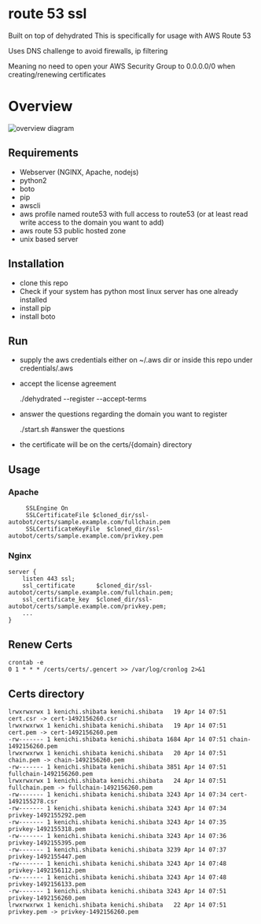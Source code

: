 # route 53 ssl 
Built on top of dehydrated 
This is specifically for usage with AWS Route 53

Uses DNS challenge to avoid firewalls, ip filtering 

Meaning no need to open your AWS Security Group to 0.0.0.0/0 when creating/renewing certificates

# Overview
![overview diagram](docs/diag.png.png)

## Requirements
* Webserver (NGINX, Apache, nodejs)
* python2 
* boto 
* pip
* awscli
* aws profile named route53 with full access to route53 (or at least read write access to the domain you want to add)
* aws route 53 public hosted zone
* unix based server

## Installation
* clone this repo
* Check if your system has python most linux server has one already installed 
* install pip 
* install boto 

## Run 

* supply the aws credentials either on ~/.aws dir or inside this repo under credentials/.aws

* accept the license agreement

	 ./dehydrated --register --accept-terms

* answer the questions regarding the domain you want to register

	./start.sh #answer the questions

* the certificate will be on the certs/{domain} directory

	

## Usage 
### Apache 
```
     SSLEngine On
     SSLCertificateFile $cloned_dir/ssl-autobot/certs/sample.example.com/fullchain.pem
     SSLCertificateKeyFile  $cloned_dir/ssl-autobot/certs/sample.example.com/privkey.pem
```
### Nginx
```
server {
    listen 443 ssl;
    ssl_certificate      $cloned_dir/ssl-autobot/certs/sample.example.com/fullchain.pem;
    ssl_certificate_key  $cloned_dir/ssl-autobot/certs/sample.example.com/privkey.pem;
	...
}
```
## Renew Certs

	crontab -e 
	0 1 * * * /certs/certs/.gencert >> /var/log/cronlog 2>&1 

## Certs directory
```
lrwxrwxrwx 1 kenichi.shibata kenichi.shibata   19 Apr 14 07:51 cert.csr -> cert-1492156260.csr
lrwxrwxrwx 1 kenichi.shibata kenichi.shibata   19 Apr 14 07:51 cert.pem -> cert-1492156260.pem
-rw------- 1 kenichi.shibata kenichi.shibata 1684 Apr 14 07:51 chain-1492156260.pem
lrwxrwxrwx 1 kenichi.shibata kenichi.shibata   20 Apr 14 07:51 chain.pem -> chain-1492156260.pem
-rw------- 1 kenichi.shibata kenichi.shibata 3851 Apr 14 07:51 fullchain-1492156260.pem
lrwxrwxrwx 1 kenichi.shibata kenichi.shibata   24 Apr 14 07:51 fullchain.pem -> fullchain-1492156260.pem
-rw------- 1 kenichi.shibata kenichi.shibata 3243 Apr 14 07:34 cert-1492155278.csr
-rw------- 1 kenichi.shibata kenichi.shibata 3243 Apr 14 07:34 privkey-1492155292.pem
-rw------- 1 kenichi.shibata kenichi.shibata 3243 Apr 14 07:35 privkey-1492155318.pem
-rw------- 1 kenichi.shibata kenichi.shibata 3243 Apr 14 07:36 privkey-1492155395.pem
-rw------- 1 kenichi.shibata kenichi.shibata 3239 Apr 14 07:37 privkey-1492155447.pem
-rw------- 1 kenichi.shibata kenichi.shibata 3243 Apr 14 07:48 privkey-1492156112.pem
-rw------- 1 kenichi.shibata kenichi.shibata 3243 Apr 14 07:48 privkey-1492156133.pem
-rw------- 1 kenichi.shibata kenichi.shibata 3243 Apr 14 07:51 privkey-1492156260.pem
lrwxrwxrwx 1 kenichi.shibata kenichi.shibata   22 Apr 14 07:51 privkey.pem -> privkey-1492156260.pem


```


